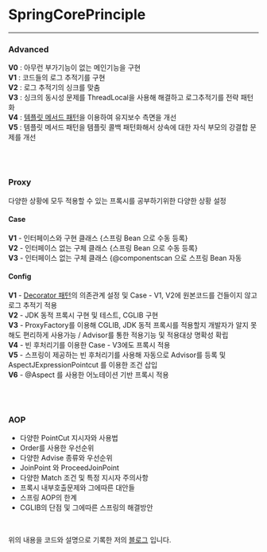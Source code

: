# SpringCorePrinciple

--------------------

### Advanced

**V0** : 아무런 부가기능이 없는 메인기능을 구현 <br>
**V1** : 코드들의 로그 추적기를 구현 <br>
**V2** : 로그 추적기의 싱크를 맞춤 <br>
**V3** : 싱크의 동시성 문제를 ThreadLocal을 사용해 해결하고 로그추적기를 전략 패턴화 <br>
**V4** : [템플릿 메서드 패턴](https://mirr-coding.tistory.com/41)을 이용하여 유지보수 측면을 개선 <br>
**V5** : 템플릿 메서드 패턴을 템플릿 콜백 패턴화해서 상속에 대한 자식 부모의 강결합 문제를 개선 <br>

<br><br>
### Proxy

다양한 상황에 모두 적용할 수 있는 프록시를 공부하기위한 다양한 상황 설정

#### Case
**V1** - 인터페이스와 구현 클래스 {스프링 Bean 으로 수동 등록} <br>
**V2** - 인터페이스 없는 구체 클래스 {스프링 Bean 으로 수동 등록} <br>
**V3** - 인터페이스 없는 구체 클래스 {@componentscan 으로 스프링 Bean 자동 <br>

#### Config
**V1** - [Decorator 패턴](https://mirr-coding.tistory.com/42)의 의존관계 설정 및 Case - V1, V2에 원본코드를 건들이지 않고 로그 추적기 적용 <br>
**V2** - JDK 동적 프록시 구현 및 테스트, CGLIB 구현 <br>
**V3** - ProxyFactory를 이용해 CGLIB, JDK 동적 프록시를 적용할지 개발자가 알지 못해도 편리하게 사용가능 / Advisor를 통한 적용기능 및 적용대상 명확성 확립 <br>
**V4** - 빈 후처리기를 이용한 Case - V3에도 프록시 적용 <br>
**V5** - 스프링이 제공하는 빈 후처리기를 사용해 자동으로 Advisor를 등록 및 AspectJExpressionPointcut 를 이용한 조건 삽입 <br>
**V6** - @Aspect 를 사용한 어노테이션 기반 프록시 적용 <br>

<br><br>
### AOP

 * 다양한 PointCut 지시자와 사용법
 * Order를 사용한 우선순위
 * 다양한 Advise 종류와 우선순위
 * JoinPoint 와 ProceedJoinPoint
 * 다양한 Match 조건 및 특정 지시자 주의사항
 * 프록시 내부호출문제와 그에따른 대안들
 * 스프링 AOP의 한계
 * CGLIB의 단점 및 그에따른 스프링의 해결방안

<br>

위의 내용을 코드와 설명으로 기록한 저의 [블로그](https://mirr-coding.tistory.com/43) 입니다. 
